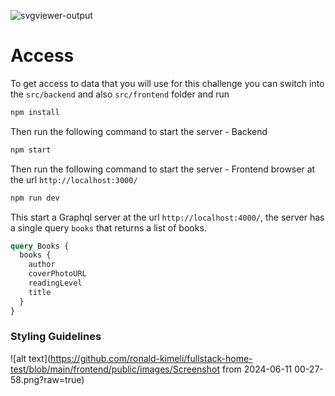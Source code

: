  ![svgviewer-output](https://github.com/ElloTechnology/backend_takehome/assets/3518127/561bc8d4-bffc-4360-b9ea-61e876bcec93)

# Access
To get access to data that you will use for this challenge you can switch into the `src/backend` and also `src/frontend` folder and run

```bash
npm install
```

Then run the following command to start the server - Backend

```bash
npm start
```

Then run the following command to start the server - Frontend browser at the url `http://localhost:3000/`

```bash
npm run dev
```

This start a Graphql server at the url `http://localhost:4000/`, the server has a single query `books` that returns a list of books. 

```graphql
query Books {
  books {
    author
    coverPhotoURL
    readingLevel
    title
  }
}
```

### Styling Guidelines
![alt text](https://github.com/ronald-kimeli/fullstack-home-test/blob/main/frontend/public/images/Screenshot from 2024-06-11 00-27-58.png?raw=true)


